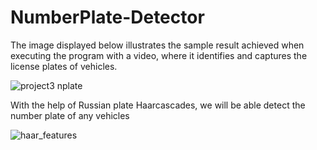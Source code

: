 # NumberPlate-Detector
The image displayed below illustrates the sample result achieved when executing the program with a video, where it identifies and captures the license plates of vehicles.

![project3 nplate](https://user-images.githubusercontent.com/85358496/134471366-24d30e51-ebcf-4f35-ae59-d37e52f37c12.gif)

With the help of Russian plate Haarcascades, we will be able detect the number plate of any vehicles

![haar_features](https://user-images.githubusercontent.com/85358496/134472097-ad961670-8458-40eb-bb61-304a98c0d641.jpeg)
